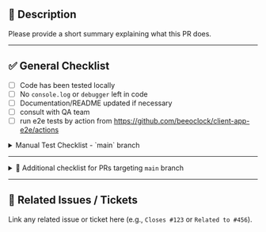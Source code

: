 ## 📌 Description

Please provide a short summary explaining what this PR does.

---

## ✅ General Checklist

- [ ] Code has been tested locally
- [ ] No `console.log` or `debugger` left in code
- [ ] Documentation/README updated if necessary
- [ ] consult with QA team 
- [ ] run e2e tests by action from https://github.com/beeoclock/client-app-e2e/actions
<details>
  <summary>Manual Test Checklist - `main` branch</summary>

### **0. key information**
- [ ] Ensure that after any change synchronization is executed and ended
- [ ] open devtools and check the console when do testing 
- **All sections below can be tested in any order.** However, within a given section, the scenario should be easy to follow in order.
  
### **1. Login**
- [ ] Log in with email and password, assert successful login

### **2. Calendar**
- [ ] Create an order on the calendar, check email notification, and assert successful creation
- [ ] assert correctly presented order on the calendar grid
- [ ] Edit an order on the calendar, assert successful update
- [ ] Delete an order on the calendar, assert successful deletion
- [ ] Verify the date component on the calendar
- [ ] create order with new client and assert successful creation
- [ ] create order with existed client and assert successful creation
- [ ] create order with anonymous client and assert successful creation
- [ ] create with guest client and assert successful creation

### **3. Absences**
- [ ] Create an absence for a future date, assert successful creation
- [ ] Edit an absence for a future date, assert successful update
- [ ] Create an absence for the current time, assert successful creation
- [ ] Click on the absence module, create an absence, assert successful creation, then deactivate and delete it
- [ ] Verify proper state on the absence grid

### **4. Clients**
- [ ] Open the client search module, select all position on filter, then deactivate and activate a client, assert status change
- [ ] Add a new client, assert successful creation
- [ ] Verify proper state on the client grid

### **5. Orders**
- [ ] Click on the order module, modify a property, and check email notification

### **6. Statistics**
- [ ] Click on the statistics module, assert successful opening
- [ ] check the service widget, assert source information filter is correctly open, and visible:
  -	[ ] all sources
  - [ ] from panel 
  - [ ] from public panel

### **7. Members**
- [ ] Click on the member module, add a new member, assert successful creation, then delete it
- [ ] Verify proper state on the member grid
- [ ] Edit a member, assert successful update

### **8. Services**
- [ ] Click on the service module, add a new service, assert successful creation, then delete it
- [ ] Verify proper state on the service grid
- [ ] Edit a service, assert successful update
- [ ] Filter services by status, assert correct results

### **9. Company Settings**
- [ ] Click on the company settings module, change "sooner book time", assert successful update
- [ ] Change time period, assert successful update
- [ ] Change required fields, assert successful update
- [ ] Modify email notification settings, assert successful update when creating an order (no confirmation modal)

### **10. Tariffs**
- [ ] Click on the tariffs module, assert that all three tariffs are present
- [ ] Change the tariff plan, assert successful update
- [ ] Verify that the tariff description is displayed correctly

### **11. Settings**
- [ ] Click on the settings module, change language, and assert the update
- [ ] Edit email, assert successful update

### **12. Context Switching**
- [ ] Click "Change Context", assert that all contexts are visible
- [ ] Switch to another context, assert that all modules are displayed correctly

### **13. Logout**
- [ ] Click "Logout", verify that the user is logged out and that the login module is visible

### **14. New Context Creation**
- [ ] click on the "Create New Context" button, assert that the introduce page is visible
- [ ] create default context, with address and services
- [ ] check is correctly created and become logged into new context on the calendar page
- [ ] click on the company settings module and delete created context
- [ ] check that user ware moved into select context page

### **15. public page**
- [ ] click on the public page module, and assert successfully moved into public page

</details>

---

<details>
  <summary>🚨 Additional checklist for PRs targeting <code>main</code> branch</summary>

> ⚠️ Only required if this PR is targeting the <code>main</code> branch!

- [ ] This version is production-ready
- [ ] All critical paths have been tested thoroughly
- [ ] A responsible person is assigned for the deployment
- [ ] Rollback plan is prepared in case of failure
</details>

---

## 📎 Related Issues / Tickets

Link any related issue or ticket here (e.g., `Closes #123` or `Related to #456`).
